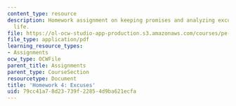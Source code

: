 ```yaml
---
content_type: resource
description: Homework assignment on keeping promises and analyzing excuses in your
  life.
file: https://ol-ocw-studio-app-production.s3.amazonaws.com/courses/pe-550-designing-your-life-spring-2009/79cc41a78d23739f22854d9ba621ecfa_MITPE_550iap09_s09_assn04.pdf
file_type: application/pdf
learning_resource_types:
- Assignments
ocw_type: OCWFile
parent_title: Assignments
parent_type: CourseSection
resourcetype: Document
title: 'Homework 4: Excuses'
uid: 79cc41a7-8d23-739f-2285-4d9ba621ecfa
---
```

